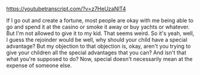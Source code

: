 https://youtubetranscript.com/?v=z7HeUzaNlT4

 If I go out and create a fortune, most people are okay with me being able to go and spend it at the casino or smoke it away or buy yachts or whatever. But I'm not allowed to give it to my kid. That seems weird. So it's yeah, well, I guess the rejoinder would be well, why should your child have a special advantage? But my objection to that objection is, okay, aren't you trying to give your children all the special advantages that you can? And isn't that what you're supposed to do? Now, special doesn't necessarily mean at the expense of someone else.